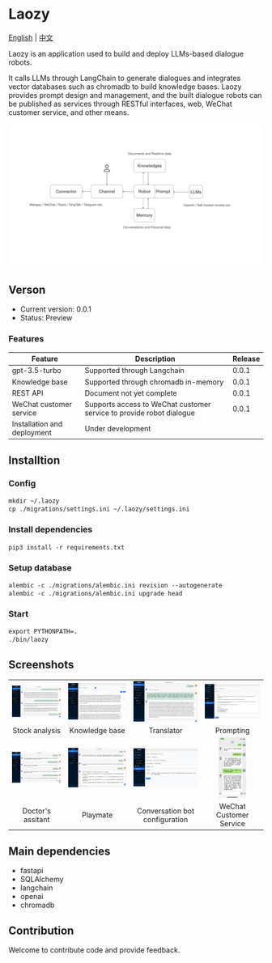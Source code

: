 # Laozy

[English](./README.md) | [中文](./README_cn.md)

Laozy is an application used to build and deploy LLMs-based dialogue robots. 

It calls LLMs through LangChain to generate dialogues and integrates vector databases such as chromadb to build knowledge bases. Laozy provides prompt design and management, and the built dialogue robots can be published as services through RESTful interfaces, web, WeChat customer service, and other means.

![Arch](./assets/images/arch.png)

## Verson

* Current version: 0.0.1
* Status: Preview

### Features

| Feature | Description | Release |
| -- | -- | -- |
| gpt-3.5-turbo | Supported through Langchain | 0.0.1 |
| Knowledge base | Supported through chromadb in-memory | 0.0.1 |
| REST API | Document not yet complete | 0.0.1 |
| WeChat customer service| Supports access to WeChat customer service to provide robot dialogue | 0.0.1 |
| Installation and deployment | Under development

## Installtion

### Config

```
mkdir ~/.laozy
cp ./migrations/settings.ini ~/.laozy/settings.ini
```

### Install dependencies
```
pip3 install -r requirements.txt
```

### Setup database

```
alembic -c ./migrations/alembic.ini revision --autogenerate
alembic -c ./migrations/alembic.ini upgrade head
```

### Start

```
export PYTHONPATH=.
./bin/laozy
```

## Screenshots

|  |  |  |  |
| :--:  | :--:  | :--:  | :--: |
| <img src="./assets/images/stock_analysis.png" alt="Stock Analysis" /> | <img src="./assets/images/knowledge_base.png" alt="Knowledge Base" /> | <img src="./assets/images/translator.png" alt="Translator" /> | <img src="./assets/images/prompts.png" alt="Prompting" /> | 
| Stock analysis | Knowledge base | Translator | Prompting |
| <img src="./assets/images/doctor_assistant.png" alt="Doctor assistant"/> | <img src="./assets/images/friend.png" alt="Friend" /> | <img src="./assets/images/robot.png" alt="Robot" />| <img src="./assets/images/wxkf.jpeg" alt="Wechat Customer Service" height="120"/> |  |
| Doctor's assitant | Playmate | Conversation bot configuration | WeChat Customer Service | 

## Main dependencies

* fastapi
* SQLAlchemy
* langchain
* openai
* chromadb

## Contribution

Welcome to contribute code and provide feedback.